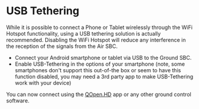 # USB Tethering

While it is possible to connect a Phone or Tablet wirelessly through the WiFi Hotspot functionality, using a USB tethering solution is actually recommended. Disabling the WiFi Hotspot will reduce any interference in the reception of the signals from the Air SBC.

* Connect your Android smartphone or tablet via USB to the Ground SBC.
* Enable USB-Tethering in the options of your smartphone \(note, some smartphones don't support this out-of-the box or seem to have this function disabled, you may need a 3rd party app to make USB-Tethering work with your device\)

You can now connect using the [QOpen.HD](../ground-station-software/qopen.hd-recommended.md) app or any other ground control software.

